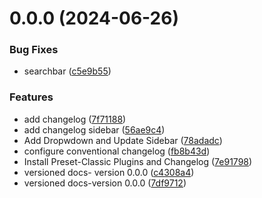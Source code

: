 # 0.0.0 (2024-06-26)


### Bug Fixes

* searchbar ([c5e9b55](https://github.com/fatihahmansor00/edaran/commit/c5e9b55947047b8b9eaa59664896e10f4de97af4))


### Features

* add changelog ([7f71188](https://github.com/fatihahmansor00/edaran/commit/7f71188da5b49f253003cabfb6610cca8387c865))
* add changelog sidebar ([56ae9c4](https://github.com/fatihahmansor00/edaran/commit/56ae9c4e0e872c5b3ef4eb63682c6cf30bb02106))
* Add Dropwdown and Update Sidebar ([78adadc](https://github.com/fatihahmansor00/edaran/commit/78adadc222863413a433e0c7acaac8e52bd38875))
* configure conventional changelog ([fb8b43d](https://github.com/fatihahmansor00/edaran/commit/fb8b43df74afa0d27e3e722a5a66716f7202b859))
* Install Preset-Classic Plugins and Changelog ([7e91798](https://github.com/fatihahmansor00/edaran/commit/7e91798fc9a1d787dae7c784b6bf4c24220cead9))
* versioned docs- version 0.0.0 ([c4308a4](https://github.com/fatihahmansor00/edaran/commit/c4308a41e9a3db77d41629d0dc0abd579f5a2005))
* versioned docs-version 0.0.0 ([7df9712](https://github.com/fatihahmansor00/edaran/commit/7df97121988d78eb2d7a72028d2a7c989091512a))





